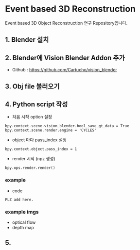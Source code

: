# Event based 3D Reconstruction

Event based 3D Object Reconstruction 연구 Repository입니다.


## 1. Blender 설치


## 2. Blender에 Vision Blender Addon 추가
- Github : https://github.com/Cartucho/vision_blender

## 3. Obj file 불러오기


## 4. Python script 작성
- 처음 시작 option 설정
```
bpy.context.scene.vision_blender.bool_save_gt_data = True
bpy.context.scene.render.engine = 'CYCLES'
```

- object 마다 pass_index 설정
```
bpy.context.object.pass_index = 1
```

- render 시작 (npz 생성)
```
bpy.ops.render.render()
```

### example
- code
```
PLZ add here.
```

### example imgs
- optical flow
- depth map

## 5. 
